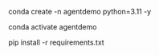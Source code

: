 conda create -n agentdemo python=3.11 -y

conda activate agentdemo

pip install -r requirements.txt
